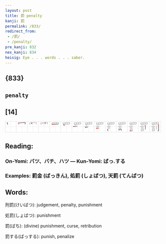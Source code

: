 ```yaml
---
layout: post
title: 罰 penalty
kanji: 罰
permalink: /833/
redirect_from:
 - /罰/
 - /penalty/
pre_kanji: 832
nex_kanji: 834
heisig: Eye . . . words . . . saber.
---
```


## {833}

## `penalty`

## [14]

<div class="stroke"><img src="../images/E7BDB0.png" /></div>

## Reading:

### On-Yomi: バツ、バチ、ハツ &mdash; Kun-Yomi: ばっ.する

### Examples: 罰金 (ばっきん), 処罰 (しょばつ), 天罰 (てんばつ)

## Words:

刑罰(けいばつ): judgement, penalty, punishment

処罰(しょばつ): punishment

罰(ばち): (divine) punishment, curse, retribution

罰する(ばっする): punish, penalize
